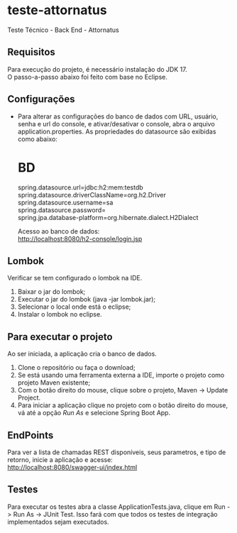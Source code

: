 <h1 class="code-line" data-line-start=0 data-line-end=1 ><a id="testeattornatus_0"></a>teste-attornatus</h1>
<p class="has-line-data" data-line-start="1" data-line-end="2">Teste Técnico - Back End - Attornatus</p>
<h2 class="code-line" data-line-start=4 data-line-end=5 ><a id="Requisitos_4"></a>Requisitos</h2>
<p class="has-line-data" data-line-start="5" data-line-end="7">Para execução do projeto, é necessário instalação do JDK 17.<br>
O passo-a-passo abaixo foi feito com base no Eclipse.</p>
<h2 class="code-line" data-line-start=8 data-line-end=9 ><a id="Configuraes_8"></a>Configurações</h2>
<ul>
<li class="has-line-data" data-line-start="9" data-line-end="21">
<p class="has-line-data" data-line-start="9" data-line-end="10">Para alterar as configurações do banco de dados com URL, usuário, senha e url do console, e ativar/desativar o console, abra o arquivo application.properties. As propriedades do datasource são exibidas como abaixo:</p>
<h1 class="code-line" data-line-start=11 data-line-end=12 ><a id="BD_11"></a>BD</h1>
<p class="has-line-data" data-line-start="12" data-line-end="17">spring.datasource.url=jdbc:h2:mem:testdb<br>
spring.datasource.driverClassName=org.h2.Driver<br>
spring.datasource.username=sa<br>
spring.datasource.password=<br>
spring.jpa.database-platform=org.hibernate.dialect.H2Dialect</p>
<p class="has-line-data" data-line-start="18" data-line-end="20">Acesso ao banco de dados:<br>
<a href="http://localhost:8080/h2-console/login.jsp">http://localhost:8080/h2-console/login.jsp</a></p>
</li>
</ul>
<h2 class="code-line" data-line-start=21 data-line-end=22 ><a id="Lombok_21"></a>Lombok</h2>
<p class="has-line-data" data-line-start="22" data-line-end="23">Verificar se tem configurado o lombok na IDE.</p>
<ol>
<li class="has-line-data" data-line-start="23" data-line-end="24">Baixar o jar do lombok;</li>
<li class="has-line-data" data-line-start="24" data-line-end="25">Executar o jar do lombok (java -jar lombok.jar);</li>
<li class="has-line-data" data-line-start="25" data-line-end="26">Selecionar o local onde está o eclipse;</li>
<li class="has-line-data" data-line-start="26" data-line-end="28">Instalar o lombok no eclipse.</li>
</ol>
<h2 class="code-line" data-line-start=28 data-line-end=29 ><a id="Para_executar_o_projeto_28"></a>Para executar o projeto</h2>
<p class="has-line-data" data-line-start="29" data-line-end="30">Ao ser iniciada, a aplicação cria o banco de dados.</p>
<ol>
<li class="has-line-data" data-line-start="30" data-line-end="31">Clone o repositório ou faça o download;</li>
<li class="has-line-data" data-line-start="31" data-line-end="32">Se está usando uma ferramenta externa a IDE, importe o projeto como projeto Maven existente;</li>
<li class="has-line-data" data-line-start="32" data-line-end="33">Com o botão direito do mouse, clique sobre o projeto, Maven -&gt; Update Project.</li>
<li class="has-line-data" data-line-start="33" data-line-end="35">Para iniciar a aplicação clique no projeto com o botão direito do mouse, vá até a opção <em>Run As</em> e selecione Spring Boot App.</li>
</ol>
<h2 class="code-line" data-line-start=35 data-line-end=36 ><a id="EndPoints_35"></a>EndPoints</h2>
<p class="has-line-data" data-line-start="36" data-line-end="38">Para ver a lista de chamadas REST disponíveis, seus parametros, e tipo de retorno, inicie a aplicação e acesse:<br>
<a href="http://localhost:8080/swagger-ui/index.html">http://localhost:8080/swagger-ui/index.html</a></p>
<h2 class="code-line" data-line-start=39 data-line-end=40 ><a id="Testes_39"></a>Testes</h2>
<p class="has-line-data" data-line-start="40" data-line-end="41">Para executar os testes abra a classe ApplicationTests.java, clique em Run -&gt; Run As -&gt; JUnit Test. Isso fará com que todos os testes de integração implementados sejam executados.</p>
